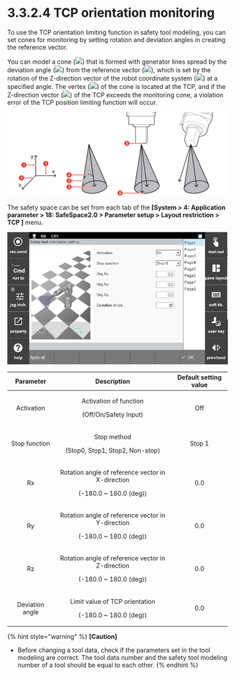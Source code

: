 ﻿# 3.3.2.4 TCP orientation monitoring

To use the TCP orientation limiting function in safety tool modeling, you can set cones for monitoring by setting rotation and deviation angles in creating the reference vector.

You can model a cone (![](../../_assets/2.png)) that is formed with generator lines spread by the deviation angle (![](../../_assets/4.png)) from the reference vector (![](../../_assets/3.png)), which is set by the rotation of the Z-direction vector of the robot coordinate system (![](../../_assets/1.png)) at a specified angle. The vertex (![](../../_assets/5.png)) of the cone is located at the TCP, and if the Z-direction vector (![](../../_assets/6.png)) of the TCP exceeds the monitoring cone, a violation error of the TCP position limiting function will occur.

![TCP orientation monitoring](../../../_assets/safety_layout/tool_ori.png)

The safety space can be set from each tab of the **\[System > 4: Application parameter > 18: SafeSpace2.0 > Parameter setup > Layout restriction > TCP ]** menu.

![TCP orientation modeling setting window](../../../_assets/safety_layout/tool_ori_param.PNG)


|  **Parameter** |                       **Description**                       |  **Default setting value**  |
| :-------: | :------------------------------------------------: | :----------: |
| Activation | <p>Activation of function</p><p>(Off/On/Safety Input)</p> |   Off  |
| Stop function |   <p>Stop method</p><p>(Stop0, Stop1, Stop2, Non-stop)</p>  | Stop 1 |
| Rx |   <p>Rotation angle of reference vector in X-direction</p><p>(-180.0 ~ 180.0 (deg))</p>  |  0.0 |
| Ry |   <p>Rotation angle of reference vector in Y-direction</p><p>(-180.0 ~ 180.0 (deg))</p>  |  0.0 |
| Rz |   <p>Rotation angle of reference vector in Z-direction</p><p>(-180.0 ~ 180.0 (deg))</p>  |  0.0 |
| Deviation angle |   <p>Limit value of TCP orientation</p><p>(-180.0 ~ 180.0 (deg))</p>  |  0.0 |





{% hint style="warning" %}
**\[Caution]**

* Before changing a tool data, check if the parameters set in the tool modeling are correct. The tool data number and the safety tool modeling number of a tool should be equal to each other.
{% endhint %}
